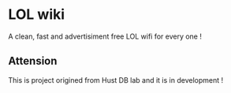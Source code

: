 # LOL wiki
A clean, fast and advertisiment free LOL wifi for every one !

## Attension
This is project origined from Hust DB lab and it is in development !
